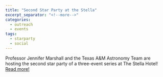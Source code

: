 ```yaml
---
title: "Second Star Party at the Stella"
excerpt_separator: "<!--more-->"
categories:
  - outreach
  - events
tags:
  - starparty
  - social
---
```

Professor Jennifer Marshall and the Texas A&M Astronomy Team are hosting the second star party of a three-event series at The Stella Hotel! [Read more!](http://www.science.tamu.edu/news/story.php?story_ID=2019#.W2B6UNVKiUk)
